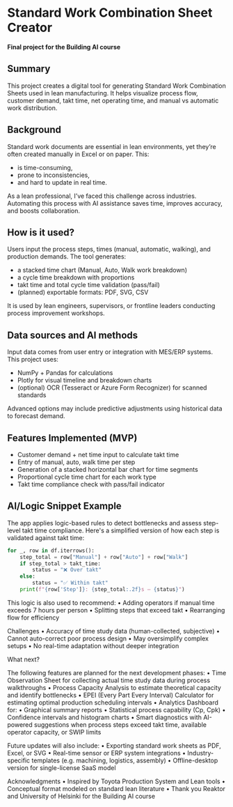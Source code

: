 # Standard Work Combination Sheet Creator

**Final project for the Building AI course**

## Summary

This project creates a digital tool for generating Standard Work Combination Sheets used in lean manufacturing. It helps visualize process flow, customer demand, takt time, net operating time, and manual vs automatic work distribution.

## Background

Standard work documents are essential in lean environments, yet they’re often created manually in Excel or on paper. This:
- is time-consuming,
- prone to inconsistencies,
- and hard to update in real time.

As a lean professional, I’ve faced this challenge across industries. Automating this process with AI assistance saves time, improves accuracy, and boosts collaboration.

## How is it used?

Users input the process steps, times (manual, automatic, walking), and production demands. The tool generates:
- a stacked time chart (Manual, Auto, Walk work breakdown)
- a cycle time breakdown with proportions
- takt time and total cycle time validation (pass/fail)
- (planned) exportable formats: PDF, SVG, CSV

It is used by lean engineers, supervisors, or frontline leaders conducting process improvement workshops.

## Data sources and AI methods

Input data comes from user entry or integration with MES/ERP systems. This project uses:
- NumPy + Pandas for calculations
- Plotly for visual timeline and breakdown charts
- (optional) OCR (Tesseract or Azure Form Recognizer) for scanned standards

Advanced options may include predictive adjustments using historical data to forecast demand.

## Features Implemented (MVP)

- Customer demand + net time input to calculate takt time
- Entry of manual, auto, walk time per step
- Generation of a stacked horizontal bar chart for time segments
- Proportional cycle time chart for each work type
- Takt time compliance check with pass/fail indicator

## AI/Logic Snippet Example

The app applies logic-based rules to detect bottlenecks and assess step-level takt time compliance. Here's a simplified version of how each step is validated against takt time:

```python
for _, row in df.iterrows():
    step_total = row["Manual"] + row["Auto"] + row["Walk"]
    if step_total > takt_time:
        status = "❌ Over takt"
    else:
        status = "✅ Within takt"
    print(f"{row['Step']}: {step_total:.2f}s — {status}")
```

This logic is also used to recommend:
	•	Adding operators if manual time exceeds 7 hours per person
	•	Splitting steps that exceed takt
	•	Rearranging flow for efficiency

Challenges
	•	Accuracy of time study data (human-collected, subjective)
	•	Cannot auto-correct poor process design
	•	May oversimplify complex setups
	•	No real-time adaptation without deeper integration

What next?

The following features are planned for the next development phases:
	•	Time Observation Sheet for collecting actual time study data during process walkthroughs
	•	Process Capacity Analysis to estimate theoretical capacity and identify bottlenecks
	•	EPEI (Every Part Every Interval) Calculator for estimating optimal production scheduling intervals
	•	Analytics Dashboard for:
	•	Graphical summary reports
	•	Statistical process capability (Cp, Cpk)
	•	Confidence intervals and histogram charts
	•	Smart diagnostics with AI-powered suggestions when process steps exceed takt time, available operator capacity, or SWIP limits

Future updates will also include:
	•	Exporting standard work sheets as PDF, Excel, or SVG
	•	Real-time sensor or ERP system integrations
	•	Industry-specific templates (e.g. machining, logistics, assembly)
	•	Offline-desktop version for single-license SaaS model

Acknowledgments
	•	Inspired by Toyota Production System and Lean tools
	•	Conceptual format modeled on standard lean literature
	•	Thank you Reaktor and University of Helsinki for the Building AI course
